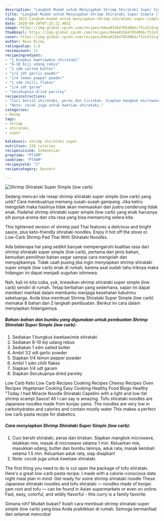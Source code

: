 ```yaml
---
description: "Langkah Mudah untuk Menyiapkan Shrimp Shirataki Super Simple (low carb) yang Lezat Sekali"
title: "Langkah Mudah untuk Menyiapkan Shrimp Shirataki Super Simple (low carb) yang Lezat Sekali"
slug: 3822-langkah-mudah-untuk-menyiapkan-shrimp-shirataki-super-simple-low-carb-yang-lezat-sekali
date: 2020-09-20T07:25:22.465Z
image: https://img-global.cpcdn.com/recipes/84ea01564785d0bb/751x532cq70/shrimp-shirataki-super-simple-low-carb-foto-resep-utama.jpg
thumbnail: https://img-global.cpcdn.com/recipes/84ea01564785d0bb/751x532cq70/shrimp-shirataki-super-simple-low-carb-foto-resep-utama.jpg
cover: https://img-global.cpcdn.com/recipes/84ea01564785d0bb/751x532cq70/shrimp-shirataki-super-simple-low-carb-foto-resep-utama.jpg
author: Rose Riley
ratingvalue: 3.8
reviewcount: 12
recipeingredient:
- "1 bungkus kwetiawmie shirataki"
- "6-10 biji udang rebus"
- "1 sdm salted butter"
- "1/2 sdt garlic powder"
- "1/4 lemon pepper powder"
- "1 sdm chilli flakes"
- "1/4 sdt garam"
- "Secukupnya dried parsley"
recipeinstructions:
- "Cuci bersih shirataki, peras dan tiriskan. Siapkan mangkok microwave, letakkan mie, masak di microwave selama 1 min. Keluarkan mie, masukkan udang, butter dan bumbu lainnya, aduk rata, masak kembali selama 1.5 min. Keluarkan aduk rata, siap disajikan!"
- "Note: cocok juga untuk kwetiaw shirataki."
categories:
- Resep
tags:
- shrimp
- shirataki
- super

katakunci: shrimp shirataki super 
nutrition: 228 calories
recipecuisine: Indonesian
preptime: "PT10M"
cooktime: "PT40M"
recipeyield: "2"
recipecategory: Dessert

---
```



![Shrimp Shirataki Super Simple (low carb)](https://img-global.cpcdn.com/recipes/84ea01564785d0bb/751x532cq70/shrimp-shirataki-super-simple-low-carb-foto-resep-utama.jpg)

Sedang mencari ide resep shrimp shirataki super simple (low carb) yang unik? Cara membuatnya memang susah-susah gampang. Jika keliru mengolah maka hasilnya tidak akan memuaskan dan justru cenderung tidak enak. Padahal shrimp shirataki super simple (low carb) yang enak harusnya sih punya aroma dan cita rasa yang bisa memancing selera kita.

This lightened version of shrimp pad Thai features a delicious and bright sauce, plus keto-friendly shirataki noodles. Enjoy it hot off the stove or. Low-Carb Shrimp Pad Thai With Shirataki Noodles.

Ada beberapa hal yang sedikit banyak mempengaruhi kualitas rasa dari shrimp shirataki super simple (low carb), pertama dari jenis bahan, kemudian pemilihan bahan segar sampai cara mengolah dan menyajikannya. Tidak usah pusing jika ingin menyiapkan shrimp shirataki super simple (low carb) enak di rumah, karena asal sudah tahu triknya maka hidangan ini dapat menjadi suguhan istimewa.


Nah, kali ini kita coba, yuk, kreasikan shrimp shirataki super simple (low carb) sendiri di rumah. Tetap berbahan yang sederhana, sajian ini dapat memberi manfaat dalam membantu menjaga kesehatan tubuhmu sekeluarga. Anda bisa membuat Shrimp Shirataki Super Simple (low carb) memakai 8 bahan dan 2 langkah pembuatan. Berikut ini cara dalam menyiapkan hidangannya.

<!--inarticleads1-->

##### Bahan-bahan dan bumbu yang digunakan untuk pembuatan Shrimp Shirataki Super Simple (low carb):

1. Sediakan 1 bungkus kwetiaw/mie shirataki
1. Sediakan 6-10 biji udang rebus
1. Sediakan 1 sdm salted butter
1. Ambil 1/2 sdt garlic powder
1. Siapkan 1/4 lemon pepper powder
1. Ambil 1 sdm chilli flakes
1. Siapkan 1/4 sdt garam
1. Siapkan Secukupnya dried parsley


Low Carb Keto Low Carb Recipes Cooking Recipes Cheesy Recipes Oven Recipes Vegetarian Cooking Easy Cooking Healthy Food Blogs Healthy &#34;Today I had Miracle Noodle Shirataki Capellini with a light and low-fat shrimp scampi Sauce! All I can say is amazing. Tofu shirataki noodles are Japanese noodles made from konjac yams. The noodles are very low in carbohydrates and calories and contain mostly water This makes a perfect low carb pasta recipe for diabetics. 

<!--inarticleads2-->

##### Cara menyiapkan Shrimp Shirataki Super Simple (low carb):

1. Cuci bersih shirataki, peras dan tiriskan. Siapkan mangkok microwave, letakkan mie, masak di microwave selama 1 min. Keluarkan mie, masukkan udang, butter dan bumbu lainnya, aduk rata, masak kembali selama 1.5 min. Keluarkan aduk rata, siap disajikan!
1. Note: cocok juga untuk kwetiaw shirataki.


The first thing you need to do is cut open the package of tofu shirataki. Here&#39;s a great low-carb pasta recipe. I made with a calorie-conscious date night meal plan in mind. Get ready for some shrimp shirataki noodle These Japanese shirataki noodles and tofu shirataki — noodles made of konjac yam root and tofu — can be found in Asian supermarkets or even on online. Fast, easy, colorful, and wildly flavorful - this curry is a family favorite. 

Gimana nih? Mudah bukan? Itulah cara membuat shrimp shirataki super simple (low carb) yang bisa Anda praktikkan di rumah. Semoga bermanfaat dan selamat mencoba!
